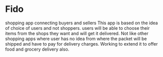 # Fido
shopping app connecting buyers and sellers
This app is based on the idea of choice of users and not shoppers.
users will be able to choose their items from the shops they want and will get it delivered.
Not like other shopping apps where user has no idea from where the packet will be shipped and have to pay for delivery charges.
Working to extend it to offer food and grocery delivery also.
